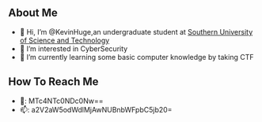 ## About Me
- 👋 Hi, I’m @KevinHuge,an undergraduate student at [Southern University of Science and Technology](https://www.sustech.edu.cn)
- 👀 I’m interested in CyberSecurity
- 🌱 I’m currently learning some basic computer knowledge by taking CTF


## How To Reach Me
- 🐧: MTc4NTc0NDc0Nw==
- 📫: a2V2aW5odWdlMjAwNUBnbWFpbC5jb20=

<!---
KevinHuge/KevinHuge is a ✨ special ✨ repository because its `README.md` (this file) appears on your GitHub profile.
You can click the Preview link to take a look at your changes.
--->

